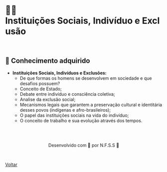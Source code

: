 <h1>🤝🏻Instituições Sociais, Indivíduo e Exclusão</h1>

<br>

<h2> 🧠 Conhecimento adquirido </h2>

- **Instituições Sociais, Indivíduos e Exclusões:**
  - De que formas os homens se desenvolvem em sociedade e que desafios possuem?
  - Conceito de Estado;
  - Debate entre indivíduo e consciência coletiva;
  - Analise da exclusão social;
  - Mecanismos legais que garantem a preservação cultural e identitária desses povos (indígenas e afro-brasileiros);
  - O papel das instituições sociais na vida do indivíduo;
  - O conceito de trabalho e sua evolução através dos tempos.


<br><br>

<p align="center"> Desenvolvido com 💜 por N.F.S.S 👋 <p>
<br>

<a href="./README.md">Voltar</a>